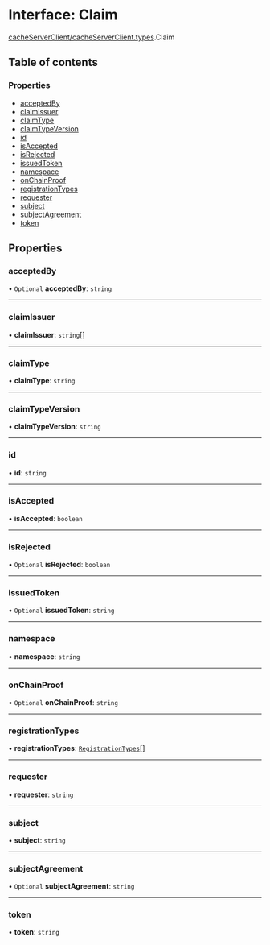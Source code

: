 # Interface: Claim

[cacheServerClient/cacheServerClient.types](../modules/cacheServerClient_cacheServerClient_types.md).Claim

## Table of contents

### Properties

- [acceptedBy](cacheServerClient_cacheServerClient_types.Claim.md#acceptedby)
- [claimIssuer](cacheServerClient_cacheServerClient_types.Claim.md#claimissuer)
- [claimType](cacheServerClient_cacheServerClient_types.Claim.md#claimtype)
- [claimTypeVersion](cacheServerClient_cacheServerClient_types.Claim.md#claimtypeversion)
- [id](cacheServerClient_cacheServerClient_types.Claim.md#id)
- [isAccepted](cacheServerClient_cacheServerClient_types.Claim.md#isaccepted)
- [isRejected](cacheServerClient_cacheServerClient_types.Claim.md#isrejected)
- [issuedToken](cacheServerClient_cacheServerClient_types.Claim.md#issuedtoken)
- [namespace](cacheServerClient_cacheServerClient_types.Claim.md#namespace)
- [onChainProof](cacheServerClient_cacheServerClient_types.Claim.md#onchainproof)
- [registrationTypes](cacheServerClient_cacheServerClient_types.Claim.md#registrationtypes)
- [requester](cacheServerClient_cacheServerClient_types.Claim.md#requester)
- [subject](cacheServerClient_cacheServerClient_types.Claim.md#subject)
- [subjectAgreement](cacheServerClient_cacheServerClient_types.Claim.md#subjectagreement)
- [token](cacheServerClient_cacheServerClient_types.Claim.md#token)

## Properties

### acceptedBy

• `Optional` **acceptedBy**: `string`

___

### claimIssuer

• **claimIssuer**: `string`[]

___

### claimType

• **claimType**: `string`

___

### claimTypeVersion

• **claimTypeVersion**: `string`

___

### id

• **id**: `string`

___

### isAccepted

• **isAccepted**: `boolean`

___

### isRejected

• `Optional` **isRejected**: `boolean`

___

### issuedToken

• `Optional` **issuedToken**: `string`

___

### namespace

• **namespace**: `string`

___

### onChainProof

• `Optional` **onChainProof**: `string`

___

### registrationTypes

• **registrationTypes**: [`RegistrationTypes`](../enums/cacheServerClient_cacheServerClient_types.RegistrationTypes.md)[]

___

### requester

• **requester**: `string`

___

### subject

• **subject**: `string`

___

### subjectAgreement

• `Optional` **subjectAgreement**: `string`

___

### token

• **token**: `string`
